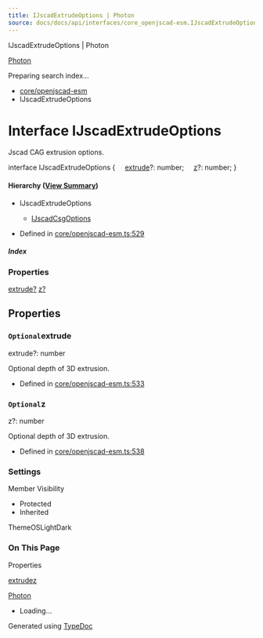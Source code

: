 ```yaml
---
title: IJscadExtrudeOptions | Photon
source: docs/docs/api/interfaces/core_openjscad-esm.IJscadExtrudeOptions.html
---
```


IJscadExtrudeOptions | Photon

[Photon](../index.html)




Preparing search index...

* [core/openjscad-esm](../modules/core_openjscad-esm.html)
* IJscadExtrudeOptions

# Interface IJscadExtrudeOptions

Jscad CAG extrusion options.

interface IJscadExtrudeOptions {
    [extrude](#extrude)?: number;
    [z](#z)?: number;
}

#### Hierarchy ([View Summary](../hierarchy.html#core/openjscad-esm.IJscadExtrudeOptions))

* IJscadExtrudeOptions
  + [IJscadCsgOptions](core_openjscad-esm.IJscadCsgOptions.html)

* Defined in [core/openjscad-esm.ts:529](https://github.com/mwhite454/photon/blob/main/packages/photon/src/core/openjscad-esm.ts#L529)

##### Index

### Properties

[extrude?](#extrude)
[z?](#z)

## Properties

### `Optional`extrude

extrude?: number

Optional depth of 3D extrusion.

* Defined in [core/openjscad-esm.ts:533](https://github.com/mwhite454/photon/blob/main/packages/photon/src/core/openjscad-esm.ts#L533)

### `Optional`z

z?: number

Optional depth of 3D extrusion.

* Defined in [core/openjscad-esm.ts:538](https://github.com/mwhite454/photon/blob/main/packages/photon/src/core/openjscad-esm.ts#L538)

### Settings

Member Visibility

* Protected
* Inherited

ThemeOSLightDark

### On This Page

Properties

[extrude](#extrude)[z](#z)

[Photon](../index.html)

* Loading...

Generated using [TypeDoc](https://typedoc.org/)
